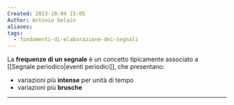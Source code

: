 ```yaml
---
Created: 2023-10-04 15:05
Author: Antonio Gelain
aliases: 
tags:
  - fondamenti-di-elaborazione-dei-segnali
---
```


La **frequenze di un segnale** è un concetto tipicamente associato a [[Segnale periodico|eventi periodici]], che presentano:
- variazioni più **intense** per unità di tempo
- variazioni più **brusche**

---

